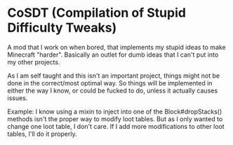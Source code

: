 # CoSDT (Compilation of Stupid Difficulty Tweaks)
A mod that I work on when bored, that implements my stupid ideas
to make Minecraft "harder". Basically an outlet for dumb ideas 
that I can't put into my other projects.

As I am self taught and this isn't an important project, things might not be done 
in the correct/most optimal way. So things will be implemented in either the way 
I know, or could be fucked to do, unless it actually causes issues.

Example:
  I know using a mixin to inject into one of the Block#dropStacks() methods isn't 
  the proper way to modify loot tables. But as I only wanted to change one loot table, 
  I don't care. If I add more modifications to other loot tables, I'll do it properly.
